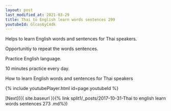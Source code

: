 ```yaml
---
layout: post
last_modified_at: 2021-03-29
title: Thai to English learn words sentences 299 
youtubeId: Glcas6yC4dk
---
```

 
 
Helps to learn English words and sentences for Thai speakers.

Opportunitiy to repeat the words sentences. 

Practice English language. 
 
10 minutes practice every day. 
 
How to learn English words and sentences for Thai speakers 
 
{% include youtubePlayer.html id=page.youtubeId %}
 
 
[Next]({{ site.baseurl }}{% link  split1/_posts/2017-10-31-Thai to english learn words sentences 273 .md%})
 
